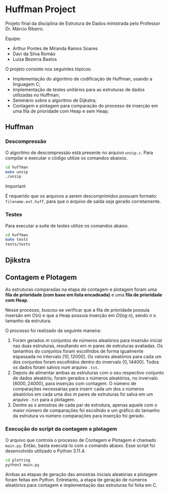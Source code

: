 # Huffman Project

Projeto final da disciplina de Estrutura de Dados ministrada pelo Professor Dr.
Márcio Ribeiro.

Equipe:

-   Arthur Pontes de Miranda Ramos Soares
-   Davi da Silva Romão
-   Luiza Bezerra Bastos

O projeto consiste nos seguintes tópicos:

-   Implementação do algoritmo de codificação de Huffman, usando a linguagem C;
-   Implementação de testes unitários para as estruturas de dados utilizadas no Huffman;
-   Seminário sobre o algoritmo de Dijkstra;
-   Contagem e plotagem para comparação do processo de inserção em uma fila de prioridade com Heap e sem Heap;

## Huffman

### Descompressão

O algoritmo de descompressão está presente no arquivo `unzip.c`. Para compilar e executar o código utilize os comandos abaixos.

```bash
cd huffman
make unzip
./unzip
```

> [!IMPORTANT]
> É requerido que os arquivos a serem descomprimidos possuam formato: `filename.ext.huff`, para que o arquivo de saída seja gerado corretamente.

### Testes

Para executar a suite de testes utilize os comandos abaixo.

```bash
cd huffman
make tests
tests/tests
```

## Djikstra

## Contagem e Plotagem

As estruturas comparadas na etapa de contagem e plotagem foram uma **fila de prioridade (com base em lista encadeada)** e uma **fila de prioridade com Heap**.

Nesse processo, buscou-se verificar que a fila de prioridade possuía insersão em $O(n)$ e que a Heap possuia inserção em $O(log \; n)$, sendo $n$ o tamanho da estrutura.

O processo foi realizado da seguinte maneira:

1. Foram gerados $m$ conjuntos de números aleatórios para insersão inicial nas duas estruturas, resultando em $m$ pares de estruturas avaliadas. Os tamanhos do conjuntos foram escolhidos de forma igualmente espassada no intervalo $[10, 12000]$. Os valores aleatórios para cada um dos conjuntos foram escolhidos dentro do invervalo $[0, 14400]$. Todos os dados foram salvos num arquivo `.txt`.
2. Depois de alimentar ambas as estruturas com o seu respectivo conjunto de dados aleatório, foram gerados $s$ números aleatórios, no invervalo $[6000, 24000]$, para inserção com contagem. O número de comparações necessárias para inserir cada um dos $s$ números aleatórios em cada uma dos $m$ pares de estruturas foi salva em um arquivo `.txt` para a plotagem.
3. Dentre as $s$ amostras de cada par de estrutura, apenas aquele com o maior número de comparações foi escolhido e um gráfico do tamanho da estrutura vs número comparações para inserção foi gerado.

### Execução do script da contagem e plotagem

O arquivo que controla o processo de Contagem e Plotagem é chamado `main.py`. Então, basta executá-lo com o comando abaixo. Esse script foi desenvolvido utilizado o Python 3.11.4.

```bash
cd plotting
python3 main.py
```

Ambas as etapas de geração das amostras iniciais aleatórias e plotagem foram feitas em Python. Entretanto, a etapa de geração de números aleatórios para contagem e implementação das estruturas foi feita em C.
